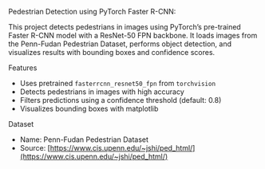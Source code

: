 Pedestrian Detection using PyTorch Faster R-CNN:

  This project detects pedestrians in images using PyTorch’s pre-trained Faster R-CNN model with a ResNet-50 FPN backbone. It loads images from the Penn-Fudan Pedestrian Dataset, performs object detection, and visualizes results with bounding boxes and confidence scores.

Features

- Uses pretrained `fasterrcnn_resnet50_fpn` from `torchvision`
- Detects pedestrians in images with high accuracy
- Filters predictions using a confidence threshold (default: 0.8)
- Visualizes bounding boxes with matplotlib

Dataset

- Name: Penn-Fudan Pedestrian Dataset  
- Source: [https://www.cis.upenn.edu/~jshi/ped_html/](https://www.cis.upenn.edu/~jshi/ped_html/)  

